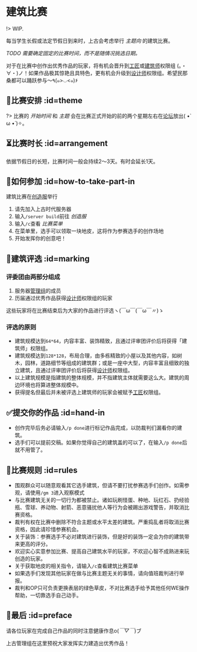 # 建筑比赛

!> WIP.

每当学生长假或法定节假日到来时，上古会考虑举行 *主题向* 的建筑比赛。

*TODO 需要确定固定的比赛时间，而不是随情况挑选日期。*

对于在比赛中创作出优秀作品的玩家，将有机会晋升到[工匠][crafter]或[建筑师][architect]权限组 (。・∀・)ノ！如果作品极其惊艳且具特色，更有机会升级到[设计师][designer]权限组。希望民那桑都可以踊跃参与～٩(๑>◡<๑)۶

## 📅比赛安排 :id=theme

?> 比赛的 *开始时间* 和 *主题* 会在比赛正式开始的前的两个星期左右在[论坛](https://bbs.mimaru.me/)放出( •̀ ω •́ )✧。

## ⏳比赛时长 :id=arrangement

依据节假日的长短，比赛时间一般会持续2～3天。有时会延长1天。

## 👋如何参加 :id=how-to-take-part-in

建筑比赛在[创造服](/mc-servers/creative.md)举行

1. 请先加入上古时代服务器
2. 输入`/server build`前往 *创造服*
3. 输入`/c`查看 *比赛菜单*
4. 在菜单里，选手可以领取一块地皮，这将作为参赛选手的创作场地
5. 开始发挥你的创意吧！

## 💯建筑评选 :id=marking

### 评委团由两部分组成

1. 服务器[管理组](/staff.md)的成员
2. 历届通过优秀作品获得[设计师][designer]权限组的玩家

这些玩家将在比赛结束后为大家的作品进行评选ヽ(￣ω￣(￣ω￣〃)ゝ

### 评选的原则

- 建筑规模达到`64*64`，内容丰富、装饰精致，且通过评审团评价后将获得「建筑师」权限组。
- 建筑规模达到`128*128`，布局合理，由多栋精致的小屋以及其他内容，如树木，园林，道路细节等组成的建筑群；或是一座中大型，内容丰富且细致的独立建筑，且通过评审团评价后将获得[设计师][designer]权限组。
- 以上建筑规模是指建筑的整体规模，并不指建筑主体就需要这么大。建筑的周边环境也将算进整体规模中。
- 获得提名但最后并未被评选上建筑师的玩家会被赋予[工匠][crafter]权限组。

## ✅提交你的作品 :id=hand-in

- 创作完毕后务必请输入`/p done`进行标记作品完成，以防裁判们漏看你的建筑。
- 选手们可以提前交稿。如果你觉得自己的建筑盖的可以了，在输入`/p done`后就不用管了。

## 📏比赛规则 :id=rules

- 围观群众可以随意观看其它选手建筑，但请不要打扰参赛选手们创作。如需参观，请使用`/gm 3`进入观察模式
- 与比赛建筑无关的一切行为都被禁止。诸如玩刷怪蛋、种地、玩红石、扔经验瓶、雪球、养动物、射箭、恶意骚扰他人等行为会被踢出游戏警告，并取消比赛资格。
- 裁判有权在比赛中删除不符合主题或水平太差的建筑。严重捣乱者将取消比赛资格，因此请珍惜参赛机会。
- 关于装饰：参赛选手不必对建筑进行装饰，但是好的装饰一定会为你的建筑带来更高的评分。
- 欢迎实心实意参加比赛、提高自己建筑水平的玩家，不欢迎心智不成熟进来玩创造的玩家。
- 关于获取地皮的相关指令，请输入`/c`查看建筑比赛菜单
- 如果选手们发现其他玩家在做与比赛主题无关的事情，请向值班裁判进行举报。
- 裁判和OP只可负责更换表层的绿色草皮，不对比赛选手给予其他任何WE操作帮助，一切靠选手自己动手。

## 🎊最后 :id=preface

请各位玩家在完成自己作品的同时注意健康作息o(*￣▽￣*)ブ

上古管理组在这里预祝大家发挥实力建造出优秀作品！

[crafter]: /welcome/groups.md#crafter "工匠"
[designer]: /welcome/groups.md#designer "设计师"
[architect]: /welcome/groups.md#arch "建筑师"
